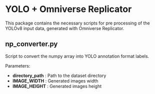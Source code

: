 # YOLO + Omniverse Replicator

This package contains the necessary scripts for pre processing of the YOLOv8 input data, generated with Omniverse Replicator. 

## np_converter.py
Script to convert the numpy array into YOLO annotation format labels.

Parameters:
- **directory_path** : Path to the dataset directory
- **IMAGE_WIDTH** : Generated images width
- **IMAGE_HEIGHT** : Generated images height
